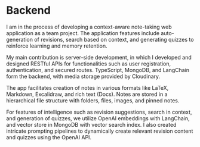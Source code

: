 # Backend
I am in the process of developing a context-aware note-taking web application as a team project. The application features include auto-generation of revisions, search based on context, and generating quizzes to reinforce learning and memory retention.

My main contribution is server-side development, in which I developed and designed RESTful APIs for functionalities such as user registration, authentication, and secured routes. TypeScript, MongoDB, and LangChain form the backend, with media storage provided by Cloudinary.

The app facilitates creation of notes in various formats like LaTeX, Markdown, Excalidraw, and rich text (Docs). Notes are stored in a hierarchical file structure with folders, files, images, and pinned notes.

For features of intelligence such as revision suggestions, search in context, and generation of quizzes, we utilize OpenAI embeddings with LangChain, and vector store in MongoDB with vector search index. I also created intricate prompting pipelines to dynamically create relevant revision content and quizzes using the OpenAI API.
